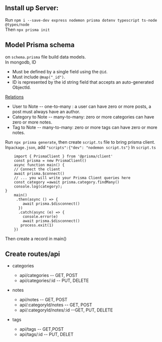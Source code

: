 ## Install up Server:

Run `npm i --save-dev express nodemon prisma dotenv typescript ts-node @types/node`  
Then `npx prisma init`

## Model Prisma schema

on `schema.prisma` file build data models.  
In mongodb, ID

- Must be defined by a single field using the `@id`.
- Must include `@map("_id")`.
- ID is represented by the id string field that accepts an auto-generated ObjectId.

[Relations](https://www.prisma.io/docs/concepts/components/prisma-schema/relations)

- User to Note -- one-to-many : a user can have zero or more posts, a post must always have an author.
- Category to Note -- many-to-many: zero or more categories can have zero or more notes.
- Tag to Note -- many-to-many: zero or more tags can have zero or more notes.

Run `npx prisma generate`, then create `script.ts` file to bring prisma client.
In`package.json`, add `"scripts":{"dev": "nodemon script.ts"}`
In `script.ts`

```
    import { PrismaClient } from '@prisma/client'
    const prisma = new PrismaClient()
    async function main() {
    // Connect the client
    await prisma.$connect()
    // ... you will write your Prisma Client queries here
    const category =await prisma.category.findMany()
    console.log(category);
}
    main()
     .then(async () => {
        await prisma.$disconnect()
      })
      .catch(async (e) => {
        console.error(e)
        await prisma.$disconnect()
       process.exit(1)
    })
```

Then create a record in main()

## Create routes/api

- categories

  - api/categories -- GET, POST
  - api/categories/:id -- PUT, DELETE

- notes

  - api/notes -- GET, POST
  - api/:categoryId/notes -- GET, POST
  - api/:categoryId/notes/:id --GET, PUT, DELETE

- tags
  - api/tags -- GET,POST
  - api/tags/:id -- PUT, DELET
